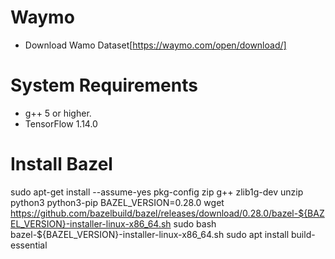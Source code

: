 # Waymo

* Download Wamo Dataset[https://waymo.com/open/download/]

# System Requirements

* g++ 5 or higher.
* TensorFlow 1.14.0

# Install Bazel

sudo apt-get install --assume-yes pkg-config zip g++ zlib1g-dev unzip python3 python3-pip
BAZEL_VERSION=0.28.0
wget https://github.com/bazelbuild/bazel/releases/download/0.28.0/bazel-${BAZEL_VERSION}-installer-linux-x86_64.sh
sudo bash bazel-${BAZEL_VERSION}-installer-linux-x86_64.sh
sudo apt install build-essential
